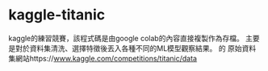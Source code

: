 # kaggle-titanic

kaggle的練習競賽，該程式碼是由google colab的內容直接複製作為存檔。
主要是對於資料集清洗、選擇特徵後丟入各種不同的ML模型觀察結果。
的
原始資料集網站https://www.kaggle.com/competitions/titanic/data
